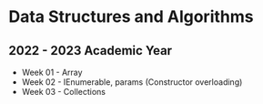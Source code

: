 # Data Structures and Algorithms
## 2022 - 2023 Academic Year

* Week 01 - Array
* Week 02 - IEnumerable, params (Constructor overloading)
* Week 03 - Collections

 

